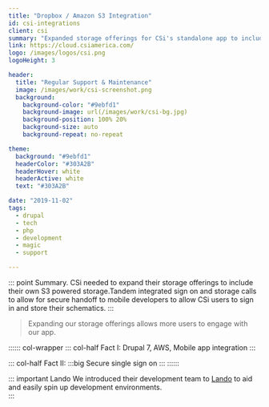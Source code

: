 ```yaml
---
title: "Dropbox / Amazon S3 Integration"
id: csi-integrations
client: csi
summary: "Expanded storage offerings for CSi's standalone app to include Dropbox and S3."
link: https://cloud.csiamerica.com/
logo: /images/logos/csi.png
logoHeight: 3

header:
  title: "Regular Support & Maintenance"
  image: /images/work/csi-screenshot.png
  background:
    background-color: "#9ebfd1"
    background-image: url(/images/work/csi-bg.jpg)
    background-position: 100% 20%
    background-size: auto
    background-repeat: no-repeat

theme:
  background: "#9ebfd1"
  headerColor: "#303A2B"
  headerHover: white
  headerActive: white
  text: "#303A2B"

date: "2019-11-02"
tags:
  - drupal
  - tech
  - php
  - development
  - magic
  - support

---
```


::: point Summary.
CSi needed to expand their storage offerings to include their own S3 powered storage.Tandem integrated sign on and storage calls to allow for secure handoff to mobile developers to allow CSi users to sign in and store their schematics.
:::

> Expanding our storage offerings allows more users to engage with our app.

:::::: col-wrapper
::: col-half Fact I:
Drupal 7, AWS, Mobile app integration
:::

::: col-half Fact II:
:::big
Secure single sign on
:::
::::::

::: important Lando
We introduced their development team to [Lando](https://lando.dev/) to aid and easily spin up development environments.  
:::

